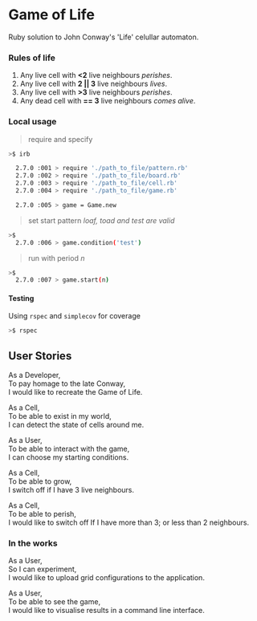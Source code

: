 # Game of Life

Ruby solution to John Conway's 'Life' celullar automaton.

### Rules of life

1. Any live cell with **<2** live neighbours _perishes_.  
2. Any live cell with **2 || 3** live neighbours _lives_.  
3. Any live cell with **>3** live neighbours _perishes_.  
4. Any dead cell with **== 3** live neighbours _comes alive_.

### Local usage

>require and specify

```bash
>$ irb

  2.7.0 :001 > require './path_to_file/pattern.rb'
  2.7.0 :002 > require './path_to_file/board.rb'
  2.7.0 :003 > require './path_to_file/cell.rb'
  2.7.0 :004 > require './path_to_file/game.rb'

  2.7.0 :005 > game = Game.new
```

>set start pattern
>_loaf, toad and test are valid_

```bash
>$
  2.7.0 :006 > game.condition('test')
```

>run with period _n_

```bash
>$
  2.7.0 :007 > game.start(n)
```

#### Testing

Using `rspec` and `simplecov` for coverage

```bash
>$ rspec
```

## User Stories

As a Developer,  
To pay homage to the late Conway,  
I would like to recreate the Game of Life.  
  
As a Cell,  
To be able to exist in my world,  
I can detect the state of cells around me.  
  
As a User,  
To be able to interact with the game,  
I can choose my starting conditions.  

As a Cell,  
To be able to grow,  
I  switch off if I have 3 live neighbours.  
  
As a Cell,  
To be able to perish,  
I would like to switch off If I have more than 3; or less than 2 neighbours.  

### In the works
  
As a User,  
So I can experiment,  
I would like to upload grid configurations to the application.  
  
As a User,  
To be able to see the game,  
I would like to visualise results in a command line interface.  
